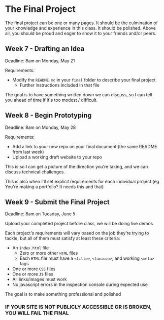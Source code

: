 # The Final Project

The final project can be one or many pages. It should be the culmination of your knowledge and experience in this class. It should be polished. Above all, you should be proud and eager to show it to your friends and/or peers.

## Week 7 - Drafting an Idea

Deadline: 8am on Monday, May 21

Requirements:
- Modify the `README.md` in your `final` folder to describe your final project
  - Further instructions included in that file

The goal is to have something written down we can discuss, so I can tell you ahead of time if it's too modest / difficult.

## Week 8 - Begin Prototyping

Deadline: 8am on Monday, May 28

Requirements:
- Add a link to your new repo on your final document (the same README from last week)
- Upload a working draft website to your repo

This is so I can get a picture of the direction you're taking, and we can discuss technical challenges.

This is also when I'll set explicit requirements for each individual project (eg You're making a portfolio? It needs this and that)

## Week 9 - Submit the Final Project

Deadline: 8am on Tuesday, June 5

Upload your completed project before class, we will be doing live demos

Each project's requirements will vary based on the job they're trying to tackle, but all of them must satisfy at least these criteria:

- An `index.html` file
  - Zero or more other `HTML` files
  - Each `HTML` file must have a `<title>`, `<favicon>`, and working `<meta>` tags
- One or more `CSS` files
- One or more `JS` files
- All links/images must work
- No javascript errors in the inspection console during expected use

The goal is to make something professional and polished

### IF YOUR SITE IS NOT PUBLICLY ACCESSIBLE OR IS BROKEN, YOU WILL FAIL THE FINAL
